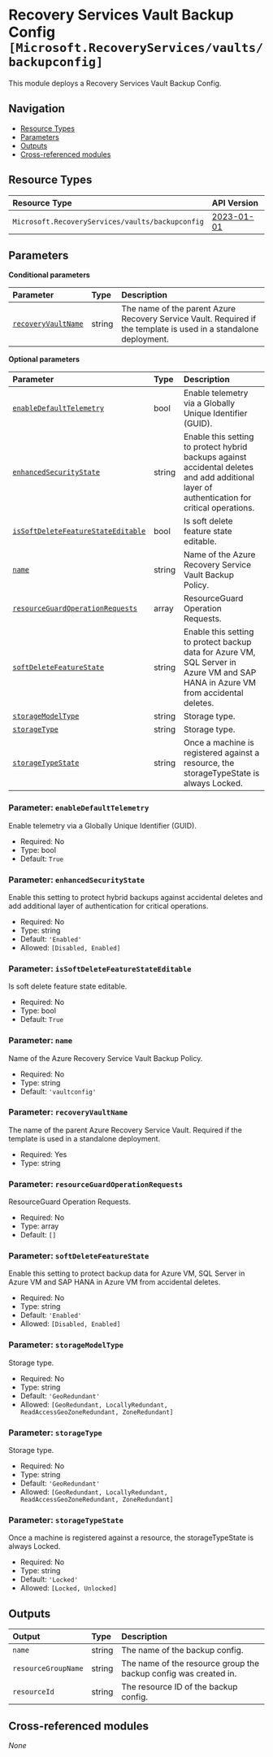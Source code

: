 # Recovery Services Vault Backup Config `[Microsoft.RecoveryServices/vaults/backupconfig]`

This module deploys a Recovery Services Vault Backup Config.

## Navigation

- [Resource Types](#Resource-Types)
- [Parameters](#Parameters)
- [Outputs](#Outputs)
- [Cross-referenced modules](#Cross-referenced-modules)

## Resource Types

| Resource Type | API Version |
| :-- | :-- |
| `Microsoft.RecoveryServices/vaults/backupconfig` | [2023-01-01](https://learn.microsoft.com/en-us/azure/templates/Microsoft.RecoveryServices/2023-01-01/vaults/backupconfig) |

## Parameters

**Conditional parameters**

| Parameter | Type | Description |
| :-- | :-- | :-- |
| [`recoveryVaultName`](#parameter-recoveryvaultname) | string | The name of the parent Azure Recovery Service Vault. Required if the template is used in a standalone deployment. |

**Optional parameters**

| Parameter | Type | Description |
| :-- | :-- | :-- |
| [`enableDefaultTelemetry`](#parameter-enabledefaulttelemetry) | bool | Enable telemetry via a Globally Unique Identifier (GUID). |
| [`enhancedSecurityState`](#parameter-enhancedsecuritystate) | string | Enable this setting to protect hybrid backups against accidental deletes and add additional layer of authentication for critical operations. |
| [`isSoftDeleteFeatureStateEditable`](#parameter-issoftdeletefeaturestateeditable) | bool | Is soft delete feature state editable. |
| [`name`](#parameter-name) | string | Name of the Azure Recovery Service Vault Backup Policy. |
| [`resourceGuardOperationRequests`](#parameter-resourceguardoperationrequests) | array | ResourceGuard Operation Requests. |
| [`softDeleteFeatureState`](#parameter-softdeletefeaturestate) | string | Enable this setting to protect backup data for Azure VM, SQL Server in Azure VM and SAP HANA in Azure VM from accidental deletes. |
| [`storageModelType`](#parameter-storagemodeltype) | string | Storage type. |
| [`storageType`](#parameter-storagetype) | string | Storage type. |
| [`storageTypeState`](#parameter-storagetypestate) | string | Once a machine is registered against a resource, the storageTypeState is always Locked. |

### Parameter: `enableDefaultTelemetry`

Enable telemetry via a Globally Unique Identifier (GUID).
- Required: No
- Type: bool
- Default: `True`

### Parameter: `enhancedSecurityState`

Enable this setting to protect hybrid backups against accidental deletes and add additional layer of authentication for critical operations.
- Required: No
- Type: string
- Default: `'Enabled'`
- Allowed: `[Disabled, Enabled]`

### Parameter: `isSoftDeleteFeatureStateEditable`

Is soft delete feature state editable.
- Required: No
- Type: bool
- Default: `True`

### Parameter: `name`

Name of the Azure Recovery Service Vault Backup Policy.
- Required: No
- Type: string
- Default: `'vaultconfig'`

### Parameter: `recoveryVaultName`

The name of the parent Azure Recovery Service Vault. Required if the template is used in a standalone deployment.
- Required: Yes
- Type: string

### Parameter: `resourceGuardOperationRequests`

ResourceGuard Operation Requests.
- Required: No
- Type: array
- Default: `[]`

### Parameter: `softDeleteFeatureState`

Enable this setting to protect backup data for Azure VM, SQL Server in Azure VM and SAP HANA in Azure VM from accidental deletes.
- Required: No
- Type: string
- Default: `'Enabled'`
- Allowed: `[Disabled, Enabled]`

### Parameter: `storageModelType`

Storage type.
- Required: No
- Type: string
- Default: `'GeoRedundant'`
- Allowed: `[GeoRedundant, LocallyRedundant, ReadAccessGeoZoneRedundant, ZoneRedundant]`

### Parameter: `storageType`

Storage type.
- Required: No
- Type: string
- Default: `'GeoRedundant'`
- Allowed: `[GeoRedundant, LocallyRedundant, ReadAccessGeoZoneRedundant, ZoneRedundant]`

### Parameter: `storageTypeState`

Once a machine is registered against a resource, the storageTypeState is always Locked.
- Required: No
- Type: string
- Default: `'Locked'`
- Allowed: `[Locked, Unlocked]`


## Outputs

| Output | Type | Description |
| :-- | :-- | :-- |
| `name` | string | The name of the backup config. |
| `resourceGroupName` | string | The name of the resource group the backup config was created in. |
| `resourceId` | string | The resource ID of the backup config. |

## Cross-referenced modules

_None_

